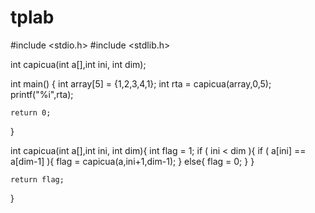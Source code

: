 # tplab
#include <stdio.h>
#include <stdlib.h>

int capicua(int a[],int ini, int dim);

int main()
{
    int array[5] = {1,2,3,4,1};
    int rta = capicua(array,0,5);
    printf("%i",rta);

    return 0;
}

int capicua(int a[],int ini, int dim){
    int flag = 1;
    if ( ini < dim ){
        if ( a[ini] == a[dim-1] ){
            flag = capicua(a,ini+1,dim-1);
        }
        else{
            flag = 0;
        }
    }

    return flag;
}
